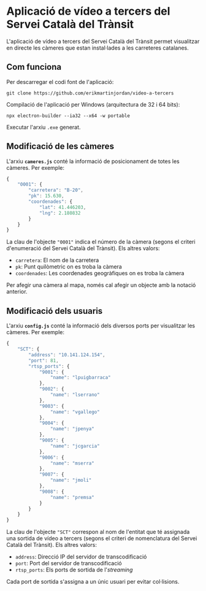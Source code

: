 # Aplicació de vídeo a tercers del Servei Català del Trànsit
 
L'aplicació de vídeo a tercers del Servei Català del Trànsit permet visualitzar en directe les càmeres que estan instal·lades a les carreteres catalanes. 


## Com funciona

Per descarregar el codi font de l'aplicació:

```terminal
git clone https://github.com/erikmartinjordan/video-a-tercers
```

Compilació de l'aplicació per Windows (arquitectura de 32 i 64 bits):

```terminal
npx electron-builder --ia32 --x64 -w portable
```

Executar l'arxiu `.exe` generat. 


## Modificació de les càmeres

L'arxiu **`cameres.js`** conté la informació de posicionament de totes les càmeres. Per exemple:

```javascript
{
    "0001": {
        "carretera": "B-20",
        "pk": 15.630,
        "coordenades": {
            "lat": 41.446203,
            "lng": 2.180832
        }
    }
}
```

La clau de l'objecte `"0001"` indica el número de la càmera (segons el criteri d'enumeració del Servei Català del Trànsit). Els altres valors:

- `carretera`: El nom de la carretera
- `pk`: Punt quilòmetric on es troba la càmera
- `coordenades`: Les coordenades geogràfiques on es troba la càmera

Per afegir una càmera al mapa, només cal afegir un objecte amb la notació anterior. 

## Modificació dels usuaris

L'arxiu **`config.js`** conté la informació dels diversos ports per visualitzar les càmeres. Per exemple:

```javascript
{
    "SCT": {
        "address": "10.141.124.154",
        "port": 81,
        "rtsp_ports": {
            "9001": {
                "name": "lpuigbarraca"
            },
            "9002": {
                "name": "lserrano"
            },
            "9003": {
                "name": "vgallego"
            },
            "9004": {
                "name": "jpenya"
            },
            "9005": {
                "name": "jcgarcia"
            },
            "9006": {
                "name": "mserra"
            },
            "9007": {
                "name": "jmoli"
            },
            "9008": {
                "name": "premsa"
            }
        }
    }
}
```

La clau de l'objecte `"SCT"` correspon al nom de l'entitat que té assignada una sortida de vídeo a tercers (segons el criteri de nomenclatura del Servei Català del Trànsit). Els altres valors:

- `address`: Direcció IP del servidor de transcodificació
- `port`: Port del servidor de transcodificació   
- `rtsp_ports`: Els ports de sortida de l'*streaming*

Cada port de sortida s'assigna a un únic usuari per evitar col·lisions. 